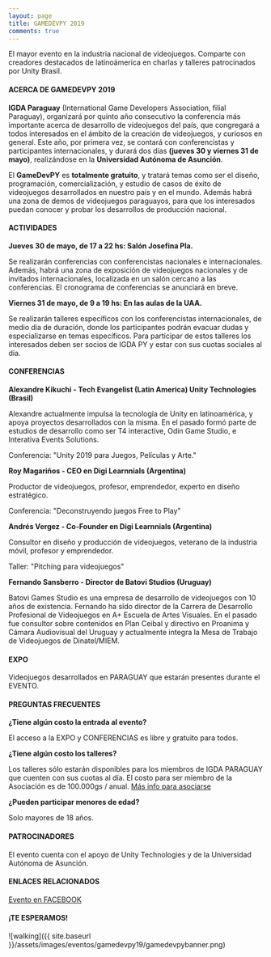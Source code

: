 ```yaml
---
layout: page
title: GAMEDEVPY 2019
comments: true
---
```


El mayor evento en la industria nacional de videojuegos.
Comparte con creadores destacados de latinoámerica en charlas y talleres patrocinados por Unity Brasil.

#### ACERCA DE GAMEDEVPY 2019

**IGDA Paraguay** (International Game Developers Association, filial Paraguay), organizará por quinto año consecutivo la conferencia más importante acerca de desarrollo de videojuegos del país, que congregará a todos interesados en el ámbito de la creación de videojuegos, y curiosos en general. Este año, por primera vez, se contará con conferencistas y participantes internacionales, y durará dos días **(jueves 30 y viernes 31 de mayo)**, realizándose en la **Universidad Autónoma de Asunción**.

El **GameDevPY** es **totalmente gratuito**, y tratará temas como ser el diseño, programación, comercialización, y estudio de casos de éxito de videojuegos desarrollados en nuestro país y en el mundo. Además habrá una zona de demos de videojuegos paraguayos, para que los interesados puedan conocer y probar los desarrollos de producción nacional.

#### ACTIVIDADES

**Jueves 30 de mayo, de 17 a 22 hs: Salón Josefina Pla.**

Se realizarán conferencias con conferencistas nacionales e internacionales. Además, habrá una zona de exposición de videojuegos nacionales y de invitados internacionales, localizada en un salón cercano a las conferencias. El cronograma de conferencias se anunciará en breve.

**Viernes 31 de mayo, de 9 a 19 hs: En las aulas de la UAA.**

Se realizarán talleres específicos con los conferencistas internacionales, de medio día de duración, donde los participantes podrán evacuar dudas y especializarse en temas específicos. Para participar de estos talleres los interesados deben ser socios de IGDA PY y estar con sus cuotas sociales al día. 

#### CONFERENCIAS

**Alexandre Kikuchi - Tech Evangelist (Latin America) Unity Technologies (Brasil)**

Alexandre actualmente impulsa la tecnología de Unity en latinoamérica, y apoya proyectos desarrollados con la misma. En el pasado formó parte de estudios de desarrollo como ser T4 interactive, Odin Game Studio, e Interativa Events Solutions.

Conferencia: "Unity 2019 para Juegos, Películas y Arte."

**Roy Magariños - CEO en Digi Learnnials (Argentina)**

Productor de videojuegos, profesor, emprendedor, experto en diseño estratégico.

Conferencia: "Deconstruyendo juegos Free to Play"

**Andrés Vergez - Co-Founder en Digi Learnnials (Argentina)**

Consultor en diseño y producción de videojuegos, veterano de la industria móvil, profesor y emprendedor.

Taller: "Pitching para videojuegos"

**Fernando Sansberro - Director de Batovi Studios (Uruguay)**

Batovi Games Studio es una empresa de desarrollo de videojuegos con 10 años de existencia.
Fernando ha sido director de la Carrera de Desarrollo Profesional de Videojuegos en A+ Escuela de
Artes Visuales. En el pasado fue consultor sobre contenidos en Plan Ceibal y directivo en Proanima
y Cámara Audiovisual del Uruguay y actualmente integra la Mesa de Trabajo de Videojuegos de
Dinatel/MIEM.

#### EXPO

Videojuegos desarrollados en PARAGUAY que estarán presentes durante el EVENTO.

#### PREGUNTAS FRECUENTES

**¿Tiene algún costo la entrada al evento?** 

El acceso a la EXPO y CONFERENCIAS es libre y gratuito para todos. 

**¿Tiene algún costo los talleres?** 

Los talleres sólo estarán disponibles para los miembros de IGDA PARAGUAY que cuenten con sus cuotas al día. El costo para ser miembro de la Asociación es de 100.000gs / anual. [Más info para asociarse][asociate-igda]

**¿Pueden participar menores de edad?**

Solo mayores de 18 años.

#### PATROCINADORES

El evento cuenta con el apoyo de Unity Technologies y de la Universidad Autónoma de Asunción.

#### ENLACES RELACIONADOS

[Evento en FACEBOOK][evento_fb]

#### ¡TE ESPERAMOS!

![walking]({{ site.baseurl }}/assets/images/eventos/gamedevpy19/gamedevpybanner.png)

[evento_fb]:https://www.facebook.com/events/2148082561941182/
[asociate-igda]:../asociate.html